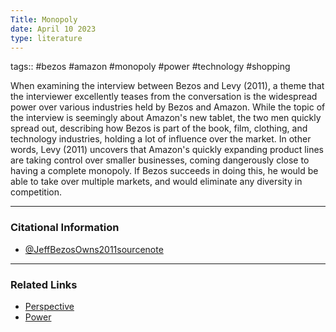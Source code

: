 ```yaml
---
Title: Monopoly
date: April 10 2023
type: literature
---
```

tags:: #bezos #amazon #monopoly #power #technology #shopping


When examining the interview between Bezos and Levy (2011), a theme that the interviewer excellently teases from the conversation is the widespread power over various industries held by Bezos and Amazon. While the topic of the interview is seemingly about Amazon's new tablet, the two men quickly spread out, describing how Bezos is part of the book, film, clothing, and technology industries, holding a lot of influence over the market. In other words, Levy (2011) uncovers that Amazon's quickly expanding product lines are taking control over smaller businesses, coming dangerously close to having a complete monopoly. If Bezos succeeds in doing this, he would be able to take over multiple markets, and would eliminate any diversity in competition.


---
### Citational Information

- [@JeffBezosOwns2011sourcenote](@JeffBezosOwns2011sourcenote.md)


---

### Related Links

- [Perspective](Perspective.md)
- [Power](Power.md)






